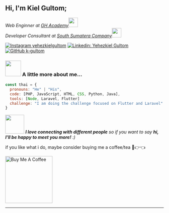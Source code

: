 
<!---
  - 👋 Hi, i'm Yehezkiel Gultom
  - 👀 I’m Web Developer (PHP-Laravel)
  - 🌱 I’m currently learning Fullstack Laravel Web Developer
  - 📫 How to reach me?, yehezkielgg28@gmail.com
--->


<!--- <h2> Hi, I'm Kiel Gultom! <img src="https://media.giphy.com/media/mGcNjsfWAjY5AEZNw6/giphy.gif" width="50"></h2> --->
<h2> Hi, I'm Kiel Gultom; </h2>
<!--- <img align='right' src="https://media.giphy.com/media/ieyl9zmCjO4b4t6qoY/giphy.gif" width="230"> --->
<p><em> Web Enginner at <a href="http://www.google.com" target="_blank">GH Academy</a><img src="https://media.giphy.com/media/fYSnHlufseco8Fh93Z/giphy.gif" width="30"></br>Developer Consultant at <a href="https://www.thoughtworks.com">South Sumatera Company</a><img src="https://media.giphy.com/media/WUlplcMpOCEmTGBtBW/giphy.gif" width="30"> 
</em></p>

<!---
[![Twitter: ThaiiBraga](https://img.shields.io/twitter/follow/ThaiiBraga?style=social)(https://twitter.com/ThaiiBraga)
--->
[![Instagram yehezkielgultom](https://img.shields.io/badge/yehezkielgulltom-blue?style=social&logo=instagram)](https://www.instagram.com/yehezkielgultom/)
[![Linkedin: Yehezkiel Gultom](https://img.shields.io/badge/-yehezkielgultom-blue?style=flat-square&logo=Linkedin&logoColor=white&link=https://www.linkedin.com/in/yehezkielgultom/)](https://www.linkedin.com/in/yehezkielgultom/)
[![GitHub k-gultom](https://img.shields.io/github/followers/k-gultom?label=follow&style=social)](https://github.com/k-gultom)


### <img src="https://media.giphy.com/media/VgCDAzcKvsR6OM0uWg/giphy.gif" width="50"> A little more about me...  

```javascript
const thai = {
  pronouns: "He" | "His",
  code: [PHP, JavaScript, HTML, CSS, Python, Java],
  tools: [Node, Laravel, Flutter]
  challenge: "I am doing the challenge focused on Flutter and Laravel"
}
```
<img src="https://media.giphy.com/media/LnQjpWaON8nhr21vNW/giphy.gif" width="60"> <em><b>I love connecting with different people</b> so if you want to say <b>hi, I'll be happy to meet you more!</b> :)</em>


if you like what i do, maybe consider buying me a coffee/tea 🥺👉👈

<a href="https://buymeacoffee.com/yehezkielgulltom" target="_blank"><img src="https://cdn.buymeacoffee.com/buttons/v2/default-red.png" alt="Buy Me A Coffee" width="150" ></a>


---



<!---
K-gultom/K-gultom is a ✨ special ✨ repository because its `README.md` (this file) appears on your GitHub profile.
You can click the Preview link to take a look at your changes.
--->
